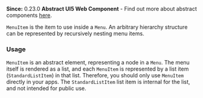 **Since:** 0.23.0
**Abstract UI5 Web Component** - Find out more about abstract components [here](https://sap.github.io/ui5-webcomponents-react/?path=/docs/knowledge-base-faq--docs#what-are-abstract-ui5-web-components).

`MenuItem` is the item to use inside a `Menu`. An arbitrary hierarchy structure can be represented by recursively nesting menu items.

### Usage

`MenuItem` is an abstract element, representing a node in a `Menu`. The menu itself is rendered as a list, and each `MenuItem` is represented by a list item (`StandardListItem`) in that list. Therefore, you should only use `MenuItem` directly in your apps. The `StandardListItem` list item is internal for the list, and not intended for public use.
